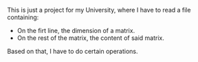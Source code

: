 This is just a project for my University, where I have to read a file containing:
- On the firt line, the dimension of a matrix.
- On the rest of the matrix, the content of said matrix.

Based on that, I have to do certain operations.
